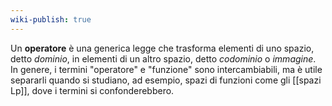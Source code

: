 ```yaml
---
wiki-publish: true
---
```

Un **operatore** è una generica legge che trasforma elementi di uno spazio, detto *dominio*, in elementi di un altro spazio, detto *codominio* o *immagine*. In genere, i termini "operatore" e "funzione" sono intercambiabili, ma è utile separarli quando si studiano, ad esempio, spazi di funzioni come gli [[spazi Lp]], dove i termini si confonderebbero.